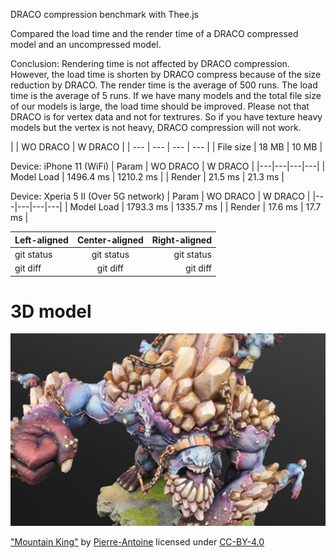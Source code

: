 DRACO compression benchmark with Thee.js

Compared the load time and the render time of a DRACO compressed model and an uncompressed model.

Conclusion: Rendering time is not affected by DRACO compression. However, the load time is shorten by DRACO compress because of the size reduction by DRACO. The render time is the average of 500 runs. The load time is the average of 5 runs. If we have many models and the total file size of our models is large, the load time should be improved. Please not that DRACO is for vertex data and not for textrures. So if you have texture heavy models but the vertex is not heavy, DRACO compression will not work.

| | WO DRACO | W DRACO |
| --- | --- | --- | --- |
| File size | 18 MB | 10 MB |

Device: iPhone 11 (WiFi)
| Param | WO DRACO | W DRACO |
|---|---|---|---|
| Model Load | 1496.4 ms | 1210.2 ms |
| Render | 21.5 ms |  21.3 ms |

Device: Xperia 5 II (Over 5G network)
| Param | WO DRACO | W DRACO |
|---|---|---|---|
| Model Load | 1793.3 ms | 1335.7 ms |
| Render | 17.6 ms | 17.7 ms |


| Left-aligned | Center-aligned | Right-aligned |
| :---         |     :---:      |          ---: |
| git status   | git status     | git status    |
| git diff     | git diff       | git diff      |


# 3D model
![screenshot](./screenshot.png)

["Mountain King"](https://sketchfab.com/3d-models/mountain-king-2eb21daf408141d1b2df1d91426935ad) by [Pierre-Antoine](https://sketchfab.com/pa) licensed under [CC-BY-4.0](http://creativecommons.org/licenses/by/4.0/)
